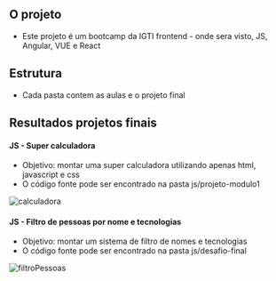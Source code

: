 ## O projeto

* Este projeto é um bootcamp da IGTI frontend - onde sera visto, JS, Angular, VUE e React


## Estrutura
* Cada pasta contem as aulas e o projeto final

## Resultados projetos finais

#### JS - Super calculadora
* Objetivo: montar uma super calculadora utilizando apenas html, javascript e css
* O código fonte pode ser encontrado na pasta js/projeto-modulo1

![calculadora](https://user-images.githubusercontent.com/47106171/93672386-d7b5df80-fa80-11ea-99ff-5630ae111400.gif)


#### JS - Filtro de pessoas  por nome e tecnologias

* Objetivo: montar um sistema de filtro de nomes e tecnologias
* O código fonte pode ser encontrado na pasta js/desafio-final

![filtroPessoas](https://user-images.githubusercontent.com/47106171/94351450-f68f1580-002e-11eb-910a-b34a44086001.gif)


